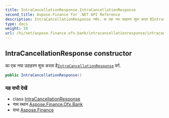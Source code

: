 ```yaml
---
title: IntraCancellationResponse.IntraCancellationResponse
second_title: Aspose.Finance for .NET API Reference
description: IntraCancellationResponse नर्मत. क एक नय उदहरण शुरू करत हैIntraCancellationResponse वर्ग.
type: docs
weight: 10
url: /hi/net/aspose.finance.ofx.bank/intracancellationresponse/intracancellationresponse/
---
```

## IntraCancellationResponse constructor

का एक नया उदाहरण शुरू करता है[`IntraCancellationResponse`](../) वर्ग.

```csharp
public IntraCancellationResponse()
```

### यह सभी देखें

* class [IntraCancellationResponse](../)
* नाम स्थान [Aspose.Finance.Ofx.Bank](../../intracancellationresponse/)
* सभा [Aspose.Finance](../../../)


